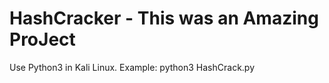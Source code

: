 # HashCracker - This was an Amazing ProJect 

Use Python3 in Kali Linux. 
Example: python3 HashCrack.py

